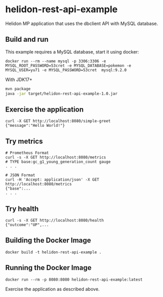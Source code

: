 # helidon-rest-api-example

Helidon MP application that uses the dbclient API with MySQL database.

## Build and run

This example requires a MySQL database, start it using docker:

```
docker run --rm --name mysql -p 3306:3306 -e MYSQL_ROOT_PASSWORD=53cret -e MYSQL_DATABASE=pokemon -e MYSQL_USER=yu71 -e MYSQL_PASSWORD=53cret  mysql:9.2.0
```

With JDK17+

```bash
mvn package
java -jar target/helidon-rest-api-example-1.0.jar
```

## Exercise the application

```
curl -X GET http://localhost:8080/simple-greet
{"message":"Hello World!"}
```

## Try metrics

```
# Prometheus Format
curl -s -X GET http://localhost:8080/metrics
# TYPE base:gc_g1_young_generation_count gauge
. . .

# JSON Format
curl -H 'Accept: application/json' -X GET http://localhost:8080/metrics
{"base":...
. . .
```

## Try health

```
curl -s -X GET http://localhost:8080/health
{"outcome":"UP",...

```

## Building the Docker Image

```
docker build -t helidon-rest-api-example .
```

## Running the Docker Image

```
docker run --rm -p 8080:8080 helidon-rest-api-example:latest
```

Exercise the application as described above.

